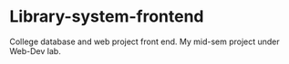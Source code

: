 # Library-system-frontend
College database and web project front end. My mid-sem project under Web-Dev lab.
